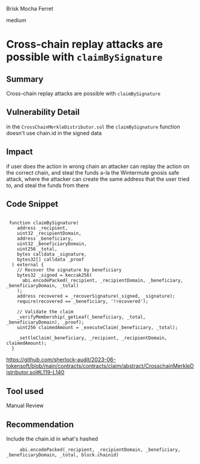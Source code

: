 Brisk Mocha Ferret

medium

# Cross-chain replay attacks are possible with `claimBySignature`

## Summary
Cross-chain replay attacks are possible with `claimBySignature`
## Vulnerability Detail
in the `CrossChainMerkleDistributor.sol` the `claimBySignature`  function doesn't use chain.id in the signed data

## Impact
if user does the action in wrong chain an attacker can replay the action on the correct chain, and steal the funds a-la the Wintermute gnosis safe attack, where the attacker can create the same address that the user tried to, and steal the funds from there
## Code Snippet
```solidity 

 function claimBySignature(
    address _recipient,
    uint32 _recipientDomain,
    address _beneficiary,
    uint32 _beneficiaryDomain,
    uint256 _total,
    bytes calldata _signature,
    bytes32[] calldata _proof
  ) external {
    // Recover the signature by beneficiary
    bytes32 _signed = keccak256(
      abi.encodePacked(_recipient, _recipientDomain, _beneficiary, _beneficiaryDomain, _total)
    );
    address recovered = _recoverSignature(_signed, _signature);
    require(recovered == _beneficiary, '!recovered');

    // Validate the claim
    _verifyMembership(_getLeaf(_beneficiary, _total, _beneficiaryDomain), _proof);
    uint256 claimedAmount = _executeClaim(_beneficiary, _total);

    _settleClaim(_beneficiary, _recipient, _recipientDomain, claimedAmount);
  }
```

https://github.com/sherlock-audit/2023-06-tokensoft/blob/main/contracts/contracts/claim/abstract/CrosschainMerkleDistributor.sol#L119-L140
## Tool used

Manual Review

## Recommendation

Include the chain.id in what's hashed

```solidity
     abi.encodePacked(_recipient, _recipientDomain, _beneficiary, _beneficiaryDomain, _total, block.chainid)
    
```
